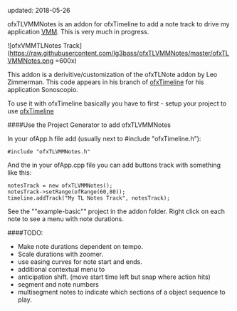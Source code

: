 updated: 2018-05-26

ofxTLVMMNotes is an addon for ofxTimeline to add a note track to drive my application [VMM](https://github.com/lg3bass/VMM). This is very much in progress. 

![ofxVMMTLNotes Track](https://raw.githubusercontent.com/lg3bass/ofxTLVMMNotes/master/ofxTLVMMNotes.png =600x)

This addon is a derivitive/customization of the ofxTLNote addon by Leo Zimmerman.  This code appears in his branch of [ofxTimeline](https://github.com/leozimmerman/ofxTimeline/commit/10847277b4535697b1e6ac2084669f13c90f51fe) for his application Sonoscopio.

To use it with ofxTimeline basically you have to first - setup your project to use [ofxTimeline](https://github/lg3bass/ofxTimeline")

####Use the Project Generator to add ofxTLVMMNotes

In your ofApp.h file add (usually next to #include "ofxTimeline.h"):

	
	#include "ofxTLVMMNotes.h"
	

And the in your ofApp.cpp file you can add buttons track with something like this:

	
	notesTrack = new ofxTLVMMNotes();
    notesTrack->setRange(ofRange(60,80));
    timeline.addTrack("My TL Notes Track", notesTrack);
    

See the ""example-basic"" project in the addon folder. Right click on each note to see a menu with note durations.


####TODO:
- Make note durations dependent on tempo.
- Scale durations with zoomer.
- use easing curves for note start and ends.
- additional contextual menu to 
- anticipation shift. (move start time left but snap where action hits)
- segment and note numbers
- multisegment notes to indicate which sections of a object sequence to play.





